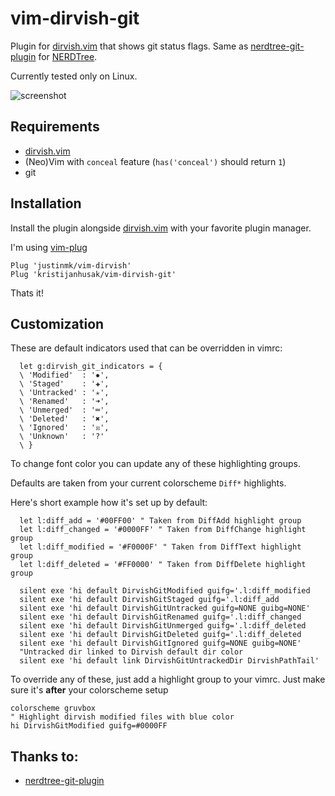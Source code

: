 # vim-dirvish-git

Plugin for [dirvish.vim](https://github.com/justinmk/vim-dirvish) that shows git status flags.
Same as [nerdtree-git-plugin](https://github.com/Xuyuanp/nerdtree-git-plugin) for [NERDTree](https://github.com/scrooloose/nerdtree).

Currently tested only on Linux.

![screenshot](https://i.imgur.com/izrVegA.png)

## Requirements

* [dirvish.vim](https://github.com/justinmk/vim-dirvish)
* (Neo)Vim with `conceal` feature (`has('conceal')` should return `1`)
* git

## Installation
Install the plugin alongside [dirvish.vim](https://github.com/justinmk/vim-dirvish) with your favorite plugin manager.

I'm using [vim-plug](https://github.com/junegunn/vim-plug)

```vimL
Plug 'justinmk/vim-dirvish'
Plug 'kristijanhusak/vim-dirvish-git'
```

Thats it!

## Customization
These are default indicators used that can be overridden in vimrc:

```vimL
  let g:dirvish_git_indicators = {
  \ 'Modified'  : '✹',
  \ 'Staged'    : '✚',
  \ 'Untracked' : '✭',
  \ 'Renamed'   : '➜',
  \ 'Unmerged'  : '═',
  \ 'Deleted'   : '✖',
  \ 'Ignored'   : '☒',
  \ 'Unknown'   : '?'
  \ }
```

To change font color you can update any of these highlighting groups.

Defaults are taken from your current colorscheme `Diff*` highlights.

Here's short example how it's set up by default:
```vimL
  let l:diff_add = '#00FF00' " Taken from DiffAdd highlight group
  let l:diff_changed = '#0000FF' " Taken from DiffChange highlight group
  let l:diff_modified = '#F0000F' " Taken from DiffText highlight group
  let l:diff_deleted = '#FF0000' " Taken from DiffDelete highlight group

  silent exe 'hi default DirvishGitModified guifg='.l:diff_modified
  silent exe 'hi default DirvishGitStaged guifg='.l:diff_add
  silent exe 'hi default DirvishGitUntracked guifg=NONE guibg=NONE'
  silent exe 'hi default DirvishGitRenamed guifg='.l:diff_changed
  silent exe 'hi default DirvishGitUnmerged guifg='.l:diff_deleted
  silent exe 'hi default DirvishGitDeleted guifg='.l:diff_deleted
  silent exe 'hi default DirvishGitIgnored guifg=NONE guibg=NONE'
  "Untracked dir linked to Dirvish default dir color
  silent exe 'hi default link DirvishGitUntrackedDir DirvishPathTail'
```

To override any of these, just add a highlight group to your vimrc.
Just make sure it's **after** your colorscheme setup

```vimL
colorscheme gruvbox
" Highlight dirvish modified files with blue color
hi DirvishGitModified guifg=#0000FF
```

## Thanks to:
* [nerdtree-git-plugin](https://github.com/Xuyuanp/nerdtree-git-plugin)

